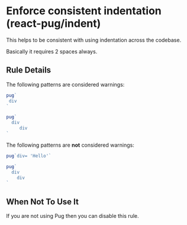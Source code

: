 # Enforce consistent indentation (react-pug/indent)

This helps to be consistent with using indentation across the codebase.

Basically it requires 2 spaces always.

## Rule Details

The following patterns are considered warnings:

```jsx
pug`
 div
`
```

```jsx
pug`
  div
     div
`
```

The following patterns are **not** considered warnings:

```jsx
pug`div= 'Hello'`
```

```jsx
pug`
  div
    div
`
```

## When Not To Use It

If you are not using Pug then you can disable this rule.
